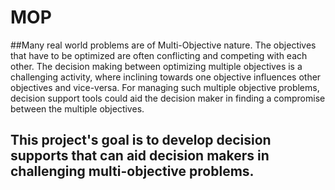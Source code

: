 # MOP

##Many real world problems are of Multi-Objective nature. The objectives that have to be optimized are often conflicting and competing with each other. The decision making between optimizing multiple objectives is a challenging activity, where inclining towards one objective influences other objectives and vice-versa. For managing such multiple objective problems, decision support tools could aid the decision maker in finding a compromise between the multiple objectives. 

## This project's goal is to develop decision supports that can aid decision makers in challenging multi-objective problems.
